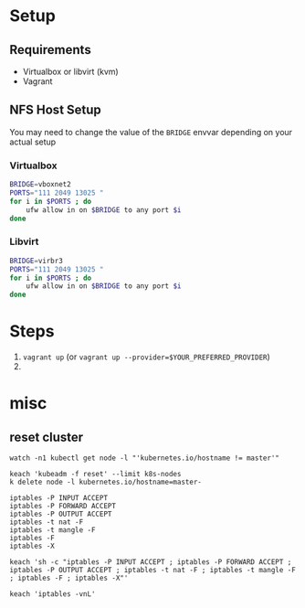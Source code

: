 





# Setup

## Requirements

- Virtualbox or libvirt (kvm)
- Vagrant

## NFS Host Setup

You may need to change the value of the `BRIDGE` envvar depending on your actual setup

### Virtualbox 

```bash
BRIDGE=vboxnet2
PORTS="111 2049 13025 "
for i in $PORTS ; do
	ufw allow in on $BRIDGE to any port $i
done
```

### Libvirt 

```bash
BRIDGE=virbr3
PORTS="111 2049 13025 "
for i in $PORTS ; do
	ufw allow in on $BRIDGE to any port $i
done
```


# Steps

1. `vagrant up` (or `vagrant up --provider=$YOUR_PREFERRED_PROVIDER`)
1. 



# misc


## reset cluster

```
watch -n1 kubectl get node -l "'kubernetes.io/hostname != master'"
```

```
keach 'kubeadm -f reset' --limit k8s-nodes
k delete node -l kubernetes.io/hostname=master-
```


```
iptables -P INPUT ACCEPT
iptables -P FORWARD ACCEPT
iptables -P OUTPUT ACCEPT
iptables -t nat -F
iptables -t mangle -F
iptables -F
iptables -X
```

```
keach 'sh -c "iptables -P INPUT ACCEPT ; iptables -P FORWARD ACCEPT ; iptables -P OUTPUT ACCEPT ; iptables -t nat -F ; iptables -t mangle -F ; iptables -F ; iptables -X"'
```

```
keach 'iptables -vnL'
```


